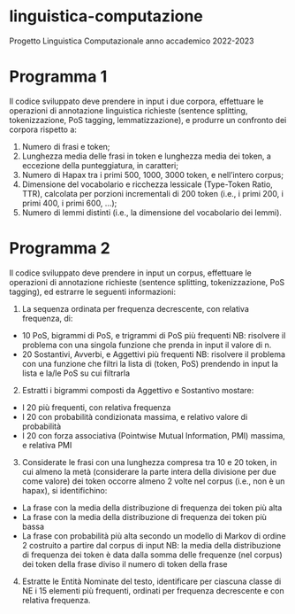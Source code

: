 # linguistica-computazione
Progetto Linguistica Computazionale anno accademico 2022-2023

# Programma 1
Il codice sviluppato deve prendere in input i due corpora, effettuare le operazioni di
annotazione linguistica richieste (sentence splitting, tokenizzazione, PoS tagging,
lemmatizzazione), e produrre un confronto dei corpora rispetto a:
1) Numero di frasi e token;
2) Lunghezza media delle frasi in token e lunghezza media dei token, a eccezione della
punteggiatura, in caratteri;
3) Numero di Hapax tra i primi 500, 1000, 3000 token, e nell’intero corpus;
4) Dimensione del vocabolario e ricchezza lessicale (Type-Token Ratio, TTR), calcolata
per porzioni incrementali di 200 token (i.e., i primi 200, i primi 400, i primi 600, …);
5) Numero di lemmi distinti (i.e., la dimensione del vocabolario dei lemmi).
# Programma 2
Il codice sviluppato deve prendere in input un corpus, effettuare le operazioni di
annotazione richieste (sentence splitting, tokenizzazione, PoS tagging), ed estrarre le
seguenti informazioni:
1) La sequenza ordinata per frequenza decrescente, con relativa frequenza, di:
- 10 PoS, bigrammi di PoS, e trigrammi di PoS più frequenti
NB: risolvere il problema con una singola funzione che prenda in input il
valore di n.
- 20 Sostantivi, Avverbi, e Aggettivi più frequenti
NB: risolvere il problema con una funzione che filtri la lista di (token, PoS)
prendendo in input la lista e la/le PoS su cui filtrarla
2) Estratti i bigrammi composti da Aggettivo e Sostantivo mostare:
- I 20 più frequenti, con relativa frequenza
- I 20 con probabilità condizionata massima, e relativo valore di probabilità
- I 20 con forza associativa (Pointwise Mutual Information, PMI) massima, e
relativa PMI
3) Considerate le frasi con una lunghezza compresa tra 10 e 20 token, in cui almeno la
metà (considerare la parte intera della divisione per due come valore) dei token
occorre almeno 2 volte nel corpus (i.e., non è un hapax), si identifichino:
- La frase con la media della distribuzione di frequenza dei token più alta
- La frase con la media della distribuzione di frequenza dei token più bassa
- La frase con probabilità più alta secondo un modello di Markov di ordine 2
costruito a partire dal corpus di input
NB: la media della distribuzione di frequenza dei token è data dalla somma
delle frequenze (nel corpus) dei token della frase diviso il numero di token
della frase
4) Estratte le Entità Nominate del testo, identificare per ciascuna classe di NE i 15
elementi più frequenti, ordinati per frequenza decrescente e con relativa frequenza.
